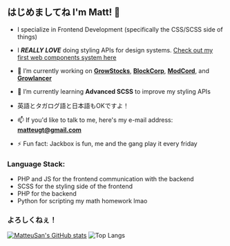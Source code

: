 ## はじめましてね I'm Matt! 👋

- I specialize in Frontend Development (specifically the CSS/SCSS side of things)
- I ***REALLY LOVE*** doing styling APIs for design systems. [Check out my first web components system here](https://github.com/GrowStocks/stack)

- 🔭 I’m currently working on <a href="https://growstocks.xyz">**GrowStocks**</a>, <a href="https://blockcorp.xyz">**BlockCorp**</a>, <a href="https://modcord.xyz">**ModCord**</a>, and <a href="#">**Growlancer**</a>
- 🌱 I’m currently learning **Advanced SCSS** to improve my styling APIs
- 英語とタガログ語と日本語もOKですよ！
- 📫 If you'd like to talk to me, here's my e-mail address: **matteugt@gmail.com**
- ⚡ Fun fact: Jackbox is fun, me and the gang play it every friday

### Language Stack:
- PHP and JS for the frontend communication with the backend
- SCSS for the styling side of the frontend
- PHP for the backend
- Python for scripting my math homework lmao

### よろしくねぇ！

[![MatteuSan's GitHub stats](https://github-readme-stats.vercel.app/api?username=MatteuSan&theme=great-gatsby&layout=compact&hide_border=true&bg_color=232323)](https://github.com/anuraghazra/github-readme-stats)
![Top Langs](https://github-readme-stats.vercel.app/api/top-langs/?username=MatteuSan&theme=great-gatsby&layout=compact&hide_border=true&bg_color=232323)
